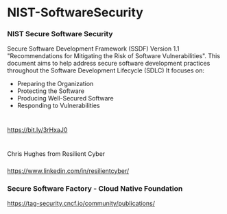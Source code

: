# NIST-SoftwareSecurity

### NIST Secure Software Security 
Secure Software Development Framework (SSDF) Version 1.1 "Recommendations for Mitigating the Risk of Software Vulnerabilities". 
This document aims to help address secure software development practices throughout the Software Development Lifecycle (SDLC) 
It focuses on:
- Preparing the Organization 
- Protecting the Software
- Producing Well-Secured Software 
- Responding to Vulnerabilities
#
https://bit.ly/3rHxaJ0
#

####
Chris Hughes from Resilient Cyber
###
https://www.linkedin.com/in/resilientcyber/
####


### Secure Software Factory - Cloud Native Foundation
https://tag-security.cncf.io/community/publications/

